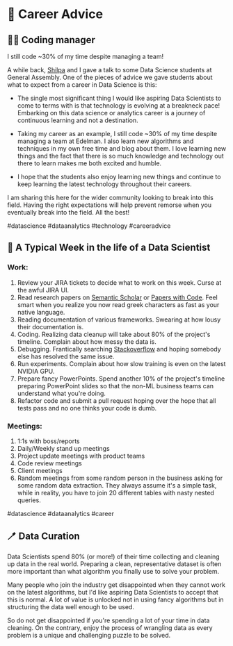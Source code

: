 # 💼 Career Advice

## 🧑‍💻 Coding manager

I still code ~30% of my time despite managing a team!

A while back, [Shilpa](https://www.linkedin.com/in/ACoAABYyb4EBQTQdHJn1ueKgzEaD6P3ZYm7j_PQ) and I gave a talk to some Data Science students at General Assembly. One of the pieces of advice we gave students about what to expect from a career in Data Science is this:

- The single most significant thing I would like aspiring Data Scientists to come to terms with is that technology is evolving at a breakneck pace! Embarking on this data science or analytics career is a journey of continuous learning and not a destination.

- Taking my career as an example, I still code ~30% of my time despite managing a team at Edelman. I also learn new algorithms and techniques in my own free time and blog about them. I love learning new things and the fact that there is so much knowledge and technology out there to learn makes me both excited and humble.

- I hope that the students also enjoy learning new things and continue to keep learning the latest technology throughout their careers.

I am sharing this here for the wider community looking to break into this field. Having the right expectations will help prevent remorse when you eventually break into the field. All the best!

#datascience #dataanalytics #technology #careeradvice

## 📅 A Typical Week in the life of a Data Scientist

### Work:
1. Review your JIRA tickets to decide what to work on this week. Curse at the awful JIRA UI.
1. Read research papers on [Semantic Scholar](https://www.semanticscholar.org/) or [Papers with Code](https://paperswithcode.com/). Feel smart when you realize you now read greek characters as fast as your native language.
1. Reading documentation of various frameworks. Swearing at how lousy their documentation is.
1. Coding. Realizing data cleanup will take about 80% of the project's timeline. Complain about how messy the data is.
1. Debugging. Frantically searching [Stackoverflow](https://stackoverflow.com/) and hoping somebody else has resolved the same issue.
1. Run experiments. Complain about how slow training is even on the latest NVIDIA GPU.
1. Prepare fancy PowerPoints. Spend another 10% of the project's timeline preparing PowerPoint slides so that the non-ML business teams can understand what you're doing.
1. Refactor code and submit a pull request hoping over the hope that all tests pass and no one thinks your code is dumb.

### Meetings:
1. 1:1s with boss/reports
1. Daily/Weekly stand up meetings
1. Project update meetings with product teams
1. Code review meetings
1. Client meetings
1. Random meetings from some random person in the business asking for some random data extraction. They always assume it's a simple task, while in reality, you have to join 20 different tables with nasty nested queries.

#datascience #dataanalytics #career

## 🪥 Data Curation

Data Scientists spend 80% (or more!) of their time collecting and cleaning up data in the real world. Preparing a clean, representative dataset is often more important than what algorithm you finally use to solve your problem.

Many people who join the industry get disappointed when they cannot work on the latest algorithms, but I'd like aspiring Data Scientists to accept that this is normal. A lot of value is unlocked not in using fancy algorithms but in structuring the data well enough to be used.

So do not get disappointed if you're spending a lot of your time in data cleaning. On the contrary, enjoy the process of wrangling data as every problem is a unique and challenging puzzle to be solved.